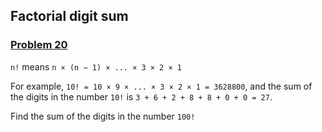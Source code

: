 ## Factorial digit sum

### [Problem 20](https://projecteuler.net/problem=20)

`n!` means `n × (n − 1) × ... × 3 × 2 × 1`

For example, `10! = 10 × 9 × ... × 3 × 2 × 1 = 3628800`,
and the sum of the digits in the number `10!` is `3 + 6 + 2 + 8 + 8 + 0 + 0 = 27`.

Find the sum of the digits in the number `100!`
